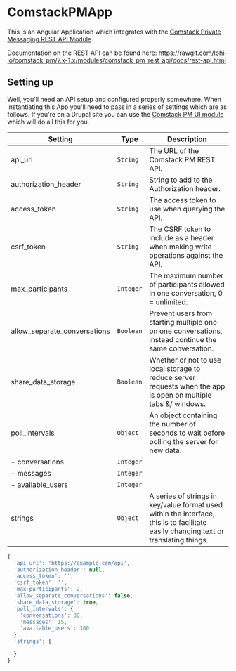# ComstackPMApp

This is an Angular Application which integrates with the [Comstack Private Messaging REST API Module](https://github.com/lohi-io/comstack_pm/tree/7.x-1.x/modules/comstack_pm_rest_api).

Documentation on the REST API can be found here:
https://rawgit.com/lohi-io/comstack_pm/7.x-1.x/modules/comstack_pm_rest_api/docs/rest-api.html

## Setting up

Well, you'll need an API setup and configured properly somewhere. When instantiating this App you'll need to pass in a series of settings which are as follows. If you're on a Drupal site you can use the [Comstack PM UI module](https://github.com/lohi-io/comstack_pm_ui) which will do all this for you.

| Setting | Type | Description |
| ------------- | ----------- | ----------- |
| api_url | `String` | The URL of the Comstack PM REST API. |
| authorization_header | `String` | String to add to the Authorization header. |
| access_token | `String` | The access token to use when querying the API. |
| csrf_token | `String` | The CSRF token to include as a header when making write operations against the API. |
| max_participants | `Integer` | The maximum number of participants allowed in one conversation, 0 = unlimited. |
| allow_separate_conversations | `Boolean` | Prevent users from starting multiple one on one conversations, instead continue the same conversation. |
| share_data_storage | `Boolean` | Whether or not to use local storage to reduce server requests when the app is open on multiple tabs &/ windows. |
| poll_intervals | `Object` | An object containing the number of seconds to wait before polling the server for new data. |
| - conversations | `Integer` | |
| - messages | `Integer` | |
| - available_users | `Integer` | |
| strings | `Object` | A series of strings in key/value format used within the interface, this is to facilitate easily changing text or translating things. |

```javascript
{
  'api_url': 'https://example.com/api',
  'authorization_header': null,
  'access_token': '',
  'csrf_token': '',
  'max_participants': 2,
  'allow_separate_conversations': false,
  'share_data_storage': true,
  'poll_intervals': {
    'conversations': 30,
    'messages': 15,
    'available_users': 300
  }
  'strings': {

  }
}
```
